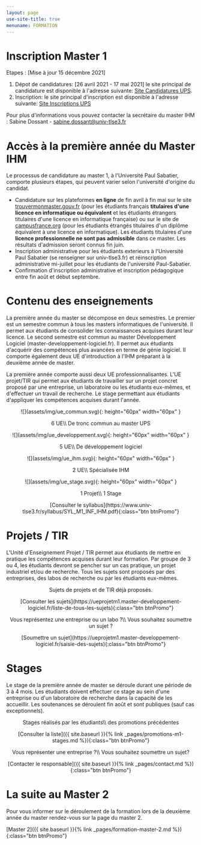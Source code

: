 ```yaml
---
layout: page
use-site-title: true
menuname: FORMATION
---
```


# Inscription Master 1

Etapes : [Mise à jour 15 décembre 2021]

1. Dépot de candidatures: [26 avril 2021 - 17 mai 2021] le site principal de candidature est disponible à l'adresse suivante: [Site Candidatures UPS](https://www.univ-tlse3.fr/candidatures-et-inscriptions/candidatures).
2. Inscription: le site principal d'inscription est disponible à l'adresse suivante: [Site Inscriptions UPS](https://www.univ-tlse3.fr/candidatures-et-inscriptions/inscriptions)

Pour plus d'informations vous pouvez contacter la secrétaire du master IHM :
Sabine Dossant - [sabine.dossant@univ-tlse3.fr](mailto:sabine.dossant@univ-tlse3.fr)


# Accès à la première année du Master IHM

Le processus de candidature au master 1, à l'Université Paul Sabatier, comporte plusieurs étapes, qui peuvent varier selon l'université d'origine du candidat.

* Candidature sur les plateformes **en ligne** de fin avril à fin mai sur le site [trouvermonmaster.gouv.fr](https://www.trouvermonmaster.gouv.fr/) 
(pour les étudiants français **titulaires d'une licence en informatique ou équivalent** et 
les étudiants étrangers titulaires d'une licence en informatique française) ou sur le 
site de [campusfrance.org](https://www.campusfrance.org/) (pour les étudiants étrangés titulaires d'un diplôme équivalent à une licence en informatique).
Les étudiants titulaires d'une **licence professionnelle ne sont pas admissible** dans ce master. Les résultats d'admission seront connus fin juin.
* Inscription administrative pour les étudiants exterieurs à l'Université Paul Sabatier (se renseigner sur univ-tlse3.fr) 
et réinscription administrative mi-juillet pour les étudiants de l'université Paul-Sabatier.
* Confirmation d'inscription administrative et inscription pédagogique entre fin août et début septembre.
 

# Contenu des enseignements

La première année du master se décompose en deux semestres. Le premier est un semestre commun à tous les masters informatiques de l'université. 
Il permet aux étudiants de consolider les connaissances acquises durant leur licence.
Le second semestre est commun au master Développement Logiciel (master-developpement-logiciel.fr). Il permet aux étudiants d'acquérir des compétences plus avancées en terme de génie logiciel. 
Il comporte également deux UE d'introduction à l'IHM préparant à la deuxième année de master.

La première année comporte aussi deux UE professionnalisantes. 
L'UE projet/TIR qui permet aux étudiants de travailler sur un projet concret proposé par une entreprise, un laboratoire ou les étudiants eux-mêmes, et d'effectuer un travail de recherche. 
Le stage permettant aux étudiants d'appliquer les compétences acquises durant l'année.

<div class="row">
<div class="col-sm-3">
<p style="text-align:center">
![](assets/img/ue_commun.svg){: height="60px" width="60px" }
</p>
<p style="text-align:center">
6 UE\\
De tronc commun au master UPS
</p>
</div>
<div class="col-sm-3">
<p style="text-align:center">
![](assets/img/ue_developpement.svg){: height="60px" width="60px" }
</p>
<p style="text-align:center">
5 UE\\
De développement logiciel
</p>
</div>
<div class="col-sm-3">
<p style="text-align:center">
![](assets/img/ue_ihm.svg){: height="60px" width="60px" }
</p>
<p style="text-align:center">
2 UE\\
Spécialisée IHM
</p>
</div>
<div class="col-sm-3">
<p style="text-align:center">
![](assets/img/ue_stage.svg){: height="60px" width="60px" }
</p>
<p style="text-align:center">
1 Projet\\
1 Stage
</p>
</div>
</div>
 
<p style="text-align:center">
[Consulter le syllabus](https://www.univ-tlse3.fr/syllabus/SYL_M1_INF_IHM.pdf){:class="btn btnPromo"}
</p>

# Projets / TIR

L'Unité d'Enseignement Projet / TIR permet aux étudiants de mettre en pratique les compétences acquises durant leur formation. 
Par groupe de 3 ou 4, les étudiants devront se pencher sur un cas pratique, un projet industriel et/ou de recherche. 
Tous les sujets sont proposés par des entreprises, des labos de recherche ou par les étudiants eux-mêmes.

<div class="row">
<div class="col-sm-6">
<p style="text-align:center">
Sujets de projets et de TIR déjà proposés.
</p>
<p style="text-align:center">
[Consulter les sujets](https://ueprojetm1.master-developpement-logiciel.fr/liste-de-tous-les-sujets){:class="btn btnPromo"}
</p>
</div>
<div class="col-sm-6">
<p style="text-align:center">
Vous représentez une entreprise ou un labo ?\\
Vous souhaitez soumettre un sujet ?
</p>
<p style="text-align:center">
[Soumettre un sujet](https://ueprojetm1.master-developpement-logiciel.fr/saisie-des-sujets){:class="btn btnPromo"}
</p>
</div>
</div>


# Stages

Le stage de la première année de master se déroule durant une période de 3 à 4 mois. 
Les étudiants doivent effectuer ce stage au sein d'une entreprise ou d'un laboratoire de recherche dans la capacité de les accueillir. 
Les soutenances se déroulent fin août et sont publiques (sauf cas exceptionnels).

<div class="row">
<div class="col-sm-6">
<p style="text-align:center">
Stages réalisés par les étudiants\\
des promotions précédentes
</p>
<p style="text-align:center">
[Consulter la liste]({{ site.baseurl }}{% link _pages/promotions-m1-stages.md %}){:class="btn btnPromo"}
</p>
</div>
<div class="col-sm-6">
<p style="text-align:center">
Vous représenter une entreprise ?\\
Vous souhaitez soumettre un sujet?
</p>
<p style="text-align:center">
[Contacter le responsable]({{ site.baseurl }}{% link _pages/contact.md %}){:class="btn btnPromo"}
</p>
</div>
</div>

# La suite au Master 2

Pour vous informer sur le déroulement de la formation lors de la deuxième année du master rendez-vous sur la page du master 2.

[Master 2]({{ site.baseurl }}{% link _pages/formation-master-2.md %}){:class="btn btnPromo"}
